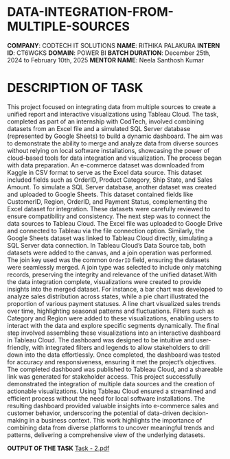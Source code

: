 # DATA-INTEGRATION-FROM-MULTIPLE-SOURCES
**COMPANY**: CODTECH IT SOLUTIONS
**NAME**: RITHIKA PALAKURA
**INTERN ID**: CT6WGKS
**DOMAIN**: POWER BI
**BATCH DURATION**: December 25th, 2024 to February 10th, 2025
**MENTOR NAME**: Neela Santhosh Kumar
# DESCRIPTION OF TASK
This project focused on integrating data from multiple sources to create a unified report and interactive visualizations using Tableau Cloud. The task, completed as part of an internship with CodTech, involved combining datasets from an Excel file and a simulated SQL Server database (represented by Google Sheets) to build a dynamic dashboard. The aim was to demonstrate the ability to merge and analyze data from diverse sources without relying on local software installations, showcasing the power of cloud-based tools for data integration and visualization. The process began with data preparation. An e-commerce dataset was downloaded from Kaggle in CSV format to serve as the Excel data source. This dataset included fields such as OrderID, Product Category, Ship State, and Sales Amount. To simulate a SQL Server database, another dataset was created and uploaded to Google Sheets. This dataset contained fields like CustomerID, Region, OrderID, and Payment Status, complementing the Excel dataset for integration. These datasets were carefully reviewed to ensure compatibility and consistency. The next step was to connect the data sources to Tableau Cloud. The Excel file was uploaded to Google Drive and connected to Tableau via the file connection option. Similarly, the Google Sheets dataset was linked to Tableau Cloud directly, simulating a SQL Server data connection. In Tableau Cloud’s Data Source tab, both datasets were added to the canvas, and a join operation was performed. The join key used was the common `OrderID` field, ensuring the datasets were seamlessly merged. A join type was selected to include only matching records, preserving the integrity and relevance of the unified dataset.With the data integration complete, visualizations were created to provide insights into the merged dataset. For instance, a bar chart was developed to analyze sales distribution across states, while a pie chart illustrated the proportion of various payment statuses. A line chart visualized sales trends over time, highlighting seasonal patterns and fluctuations. Filters such as Category and Region were added to these visualizations, enabling users to interact with the data and explore specific segments dynamically.
The final step involved assembling these visualizations into an interactive dashboard in Tableau Cloud. The dashboard was designed to be intuitive and user-friendly, with integrated filters and legends to allow stakeholders to drill down into the data effortlessly. Once completed, the dashboard was tested for accuracy and responsiveness, ensuring it met the project’s objectives. The completed dashboard was published to Tableau Cloud, and a shareable link was generated for stakeholder access.
This project successfully demonstrated the integration of multiple data sources and the creation of actionable visualizations. Using Tableau Cloud ensured a streamlined and efficient process without the need for local software installations. The resulting dashboard provided valuable insights into e-commerce sales and customer behavior, underscoring the potential of data-driven decision-making in a business context. This work highlights the importance of combining data from diverse platforms to uncover meaningful trends and patterns, delivering a comprehensive view of the underlying datasets.

 **OUTPUT OF THE TASK**
 [Task - 2.pdf](https://github.com/user-attachments/files/18428117/Task.-.2.pdf)

